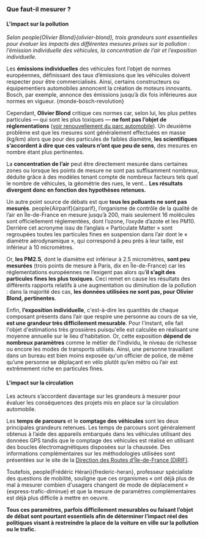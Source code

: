### Que faut-il mesurer ?

#### L'impact sur la pollution

*Selon people{Olivier Blond}{olivier-blond}, trois grandeurs sont essentielles pour évaluer les impacts des différentes mesures prises sur la pollution : l’émission individuelle des véhicules, la concentration de l’air et l’exposition individuelle.*

Les **émissions individuelles** des véhicules font l’objet de normes européennes, définissant des taux d’émissions que les véhicules doivent respecter pour être commercialisés. Ainsi, certains constructeurs ou équipementiers automobiles annoncent la création de moteurs innovants. Bosch, par exemple, annonce des émissions jusqu’à dix fois inférieures aux normes en vigueur. {monde-bosch-revolution}

Cependant, **Olivier Blond** critique ces normes car, selon lui, les plus petites particules — qui sont les plus toxiques — **ne font pas l’objet de réglementations** ([voir renouvellement du parc automobile](#vehicules-thermiques)). Un deuxième problème est que les mesures sont généralement effectuées en masse (kg/km) alors que pour des particules de faibles diamètre, **les scientifiques s’accordent à dire que ces valeurs n’ont que peu de sens**, des mesures en nombre étant plus pertinentes.

La **concentration de l’air** peut être directement mesurée dans certaines zones ou lorsque les points de mesure ne sont pas suffisamment nombreux, déduite grâce à des modèles tenant compte de nombreux facteurs tels quel le nombre de véhicules, la géométrie des rues, le vent… **Les résultats divergent donc en fonction des hypothèses retenues.**

Un autre point source de débats est que **tous les polluants ne sont pas mesurés**. people{Airparif}{airparif}, l’organisme de contrôle de la qualité de l’air en Île-de-France en mesure jusqu’à 200, mais seulement 16 molécules sont officiellement réglementées, dont l’ozone, l’oxyde d’azote et les PM10. Derrière cet acronyme issu de l’anglais « Particulate Matter » sont regroupées toutes les particules fines en suspension dans l’air dont le « diamètre aérodynamique », qui correspond à peu près à leur taille, est inférieur à 10 micromètres.

Or, **les PM2.5**, dont le diamètre est inférieur à 2.5 micromètres, **sont peu mesurées** (trois points de mesure à Paris, dix en Île-de-France) car les réglementations européennes ne l’exigent pas alors qu’**il s’agit des particules fines les plus toxiques**. Ceci remet en cause les résultats des différents rapports relatifs à une augmentation ou diminution de la pollution : dans la majorité des cas, **les données utilisées ne sont pas, pour Olivier Blond, pertinentes**.  

Enfin, **l’exposition individuelle**, c'est-à-dire les quantités de chaque composant présents dans l’air que respire une personne au cours de sa vie, **est une grandeur très difficilement mesurable**. Pour l'instant, elle fait l'objet d'estimations très grossières puisqu'elle est calculée en réalisant une moyenne annuelle sur le lieu d'habitation. Or, cette exposition **dépend de nombreux paramètres** comme le métier de l'individu, le niveau de richesse ou encore les modes de transports utilisés. Ainsi, une personne travaillant dans un bureau est bien moins exposée qu'un officier de police, de même qu’une personne se déplaçant en vélo plutôt qu’en métro où l’air est extrêmement riche en particules fines.

#### L'impact sur la circulation
Les acteurs s’accordent davantage sur les grandeurs à mesurer pour évaluer les conséquences des projets mis en place sur la circulation automobile.

Les **temps de parcours** et le **comptage des véhicules**  sont les deux principales grandeurs retenues. Les temps de parcours sont généralement obtenus à l’aide des appareils embarqués dans les véhicules utilisant des données GPS tandis que le comptage des véhicules est réalisé en utilisant des boucles électromagnétiques disposées sur la chaussée. Des informations complémentaires sur les méthodologies utilisées sont présentées sur le site de la [Direction des Routes d’Île-de-France (DiRIF)](http://www.dir.ile-de-france.developpement-durable.gouv.fr/donnees-routieres-r467.html).

Toutefois, people{Frédéric Héran}{frederic-heran}, professeur spécialiste des questions de mobilité, souligne que ces organismes « ont déjà plus de mal à mesurer combien d'usagers changent de mode de déplacement » {express-trafic-diminue} et que la mesure de paramètres complémentaires est déjà plus difficile à mettre en oeuvre.

**Tous ces paramètres, parfois difficilement mesurables ou faisant l’objet de débat sont pourtant essentiels afin de déterminer l’impact réel des politiques visant à restreindre la place de la voiture en ville sur la pollution ou le trafic.**
